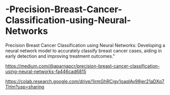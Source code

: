 # -Precision-Breast-Cancer-Classification-using-Neural-Networks
Precision Breast Cancer Classification using Neural Networks: Developing a neural network model to accurately classify breast cancer cases, aiding in early detection and improving treatment outcomes."

https://medium.com/@aparnapcr/precision-breast-cancer-classification-using-neural-networks-fa446cad6815

https://colab.research.google.com/drive/1irmGhRCigv1oaqlAv98jer21aDXq7THm?usp=sharing

